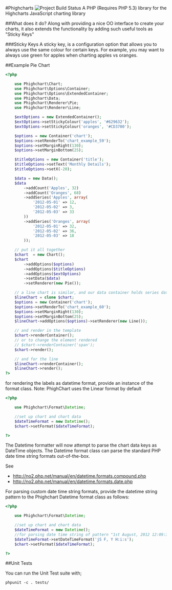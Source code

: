 #Phighcharts ![Project Build Status](https://secure.travis-ci.org/catchamonkey/phighcharts.png)
A PHP (Requires PHP 5.3) library for the Highcharts JavaScript charting library

##What does it do?
Along with providing a nice OO interface to create your charts, it also
extends the functionality by adding such useful tools as "Sticky Keys"

###Sticky Keys
A sticky key, is a configuration option that allows you to always use the same colour
for certain keys.
For example, you may want to always use green for apples when charting apples vs oranges.

##Example Pie Chart

```php
<?php

    use Phighchart\Chart;
    use Phighchart\Options\Container;
    use Phighchart\Options\ExtendedContainer;
    use Phighchart\Data;
    use Phighchart\Renderer\Pie;
    use Phighchart\Renderer\Line;

    $extOptions = new ExtendedContainer();
    $extOptions->setStickyColour('apples', '#629632');
    $extOptions->setStickyColour('oranges', '#CD3700');

    $options = new Container('chart');
    $options->setRenderTo('chart_example_59');
    $options->setMarginRight(130);
    $options->setMarginBottom(25);

    $titleOptions = new Container('title');
    $titleOptions->setText('Monthly Details');
    $titleOptions->setX(-20);

    $data = new Data();
    $data
        ->addCount('Apples', 32)
        ->addCount('Oranges', 68)
        ->addSeries('Apples', array(
            '2012-05-01' => 12,
            '2012-05-02' => 3,
            '2012-05-03' => 33
        ))
        ->addSeries('Oranges', array(
            '2012-05-01' => 32,
            '2012-05-02' => 36,
            '2012-05-03' => 18
        ));

    // put it all together
    $chart  = new Chart();
    $chart
        ->addOptions($options)
        ->addOptions($titleOptions)
        ->addOptions($extOptions)
        ->setData($data)
        ->setRenderer(new Pie());

    // a line chart is similar, and our data container holds series data for this
    $lineChart = clone $chart;
    $options = new Container('chart');
    $options->setRenderTo('chart_example_60');
    $options->setMarginRight(130);
    $options->setMarginBottom(25);
    $lineChart->addOptions($options)->setRenderer(new Line());

    // and render in the template
    $chart->renderContainer();
    // or to change the element rendered
    // $chart->renderContainer('span');
    $chart->render();

    // and for the line
    $lineChart->renderContainer();
    $lineChart->render();
?>
```
for rendering the labels as datetime format, provide an instance of the format
class. Note: PhighChart uses the Linear format by default

```php
<?php

    use Phighchart\Format\Datetime;

    //set up chart and chart data
    $dateTimeFormat = new Datetime();
    $chart->setFormat($dateTimeFormat);

?>
```

The Datetime formatter will now attempt to parse the chart data keys as DateTime
objects. The Datetime format class can parse the standard PHP date time string
formats out-of-the-box.

See
 - http://no2.php.net/manual/en/datetime.formats.compound.php
 - http://no2.php.net/manual/en/datetime.formats.date.php

For parsing custom date time string formats, provide the datetime string pattern
to the Phighchart Datetime format class as follows:

```php
<?php

    use Phighchart\Format\Datetime;

    //set up chart and chart data
    $dateTimeFormat = new Datetime();
    //for parsing date time string of pattern "1st August, 2012 12:09:32"
    $dateTimeFormat->setDateTimeFormat('jS F, Y H:i:s');
    $chart->setFormat($dateTimeFormat);

?>
```

##Unit Tests

You can run the Unit Test suite with;

    phpunit -c . tests/